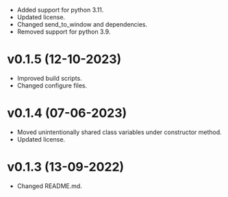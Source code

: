 * Added support for python 3.11.
* Updated license.
* Changed send_to_window and dependencies.
* Removed support for python 3.9.
# v0.1.5 (12-10-2023)
* Improved build scripts. 
* Changed configure files.
# v0.1.4 (07-06-2023)
- Moved unintentionally shared class variables under constructor method.
- Updated license.
# v0.1.3 (13-09-2022)
- Changed README.md.